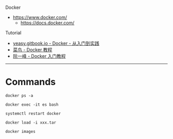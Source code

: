 Docker
- https://www.docker.com/
	- https://docs.docker.com/

Tutorial
- [yeasy.gitbook.io - Docker - 从入门到实践](https://yeasy.gitbook.io/docker_practice/)
- [菜鸟 - Docker 教程](https://www.runoob.com/docker/docker-tutorial.html)
- [阮一峰 - Docker 入门教程](https://www.ruanyifeng.com/blog/2018/02/docker-tutorial.html)


---

# Commands

`docker ps -a`

`docker exec -it es bash`

`systemctl restart docker`

`docker load -i xxx.tar`

`docker images`

